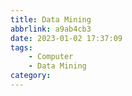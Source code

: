 ```yaml
---
title: Data Mining
abbrlink: a9ab4cb3
date: 2023-01-02 17:37:09
tags:
    - Computer
    - Data Mining
category: 
---
```

